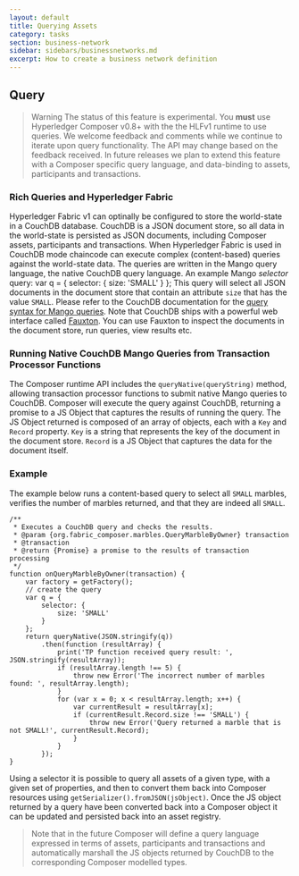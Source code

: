 ```yaml
---
layout: default
title: Querying Assets
category: tasks
section: business-network
sidebar: sidebars/businessnetworks.md
excerpt: How to create a business network definition
---
```


## Query
>Warning
The status of this feature is experimental. You **must** use Hyperledger Composer v0.8+ with the the HLFv1 runtime to use queries. We welcome feedback and comments while we continue to iterate upon query functionality. The API may change based on the feedback received. In future releases we plan to extend this feature with a Composer specific query language, and data-binding to assets, participants and transactions.

### Rich Queries and Hyperledger Fabric

Hyperledger Fabric v1 can optinally be configured to store the world-state in a CouchDB database. CouchDB is a JSON document store, so all data in the world-state is persisted as JSON documents, including Composer assets, participants and transactions.
When Hyperledger Fabric is used in CouchDB mode chaincode can execute complex (content-based) queries against the world-state data. The queries are written in the Mango query language, the native CouchDB query language.
An example Mango _selector_ query:
    var q = {
        selector: {
            size: 'SMALL'
        }
    };
This query will select all JSON documents in the document store that contain an attribute `size` that has the value `SMALL`.
Please refer to the CouchDB documentation for the [query syntax for Mango queries](http://docs.couchdb.org/en/2.0.0/api/database/find.html).
Note that CouchDB ships with a powerful web interface called [Fauxton](http://couchdb.apache.org/fauxton-visual-guide/). You can use Fauxton to inspect the documents in the document store, run queries, view results etc.

### Running Native CouchDB Mango Queries from Transaction Processor Functions

The Composer runtime API includes the `queryNative(queryString)` method, allowing transaction processor functions to submit native Mango queries to CouchDB. Composer will execute the query against CouchDB, returning a promise to a JS Object that captures the results of running the query.
The JS Object returned is composed of an array of objects, each with a `Key` and `Record` property. `Key` is a string that represents the key of the document in the document store. `Record` is a JS Object that captures the data for the document itself.

### Example

The example below runs a content-based query to select all `SMALL` marbles, verifies the number of marbles returned, and that they are indeed all `SMALL`.
```
/**
 * Executes a CouchDB query and checks the results.
 * @param {org.fabric_composer.marbles.QueryMarbleByOwner} transaction
 * @transaction
 * @return {Promise} a promise to the results of transaction processing
 */
function onQueryMarbleByOwner(transaction) {
    var factory = getFactory();
    // create the query
    var q = {
        selector: {
            size: 'SMALL'
        }
    };
    return queryNative(JSON.stringify(q))
        .then(function (resultArray) {
            print('TP function received query result: ', JSON.stringify(resultArray));
            if (resultArray.length !== 5) {
                throw new Error('The incorrect number of marbles found: ', resultArray.length);
            }
            for (var x = 0; x < resultArray.length; x++) {
                var currentResult = resultArray[x];
                if (currentResult.Record.size !== 'SMALL') {
                    throw new Error('Query returned a marble that is not SMALL!', currentResult.Record);
                }
            }
        });
}
```
Using a selector it is possible to query all assets of a given type, with a given set of properties, and then to convert them back into Composer resources using `getSerializer().fromJSON(jsObject)`. Once the JS object returned by a query have been converted back into a Composer object it can be updated and persisted back into an asset registry.

>Note that in the future Composer will define a query language expressed in terms of assets, participants and transactions and automatically marshall the JS objects returned by CouchDB to the corresponding Composer modelled types.

